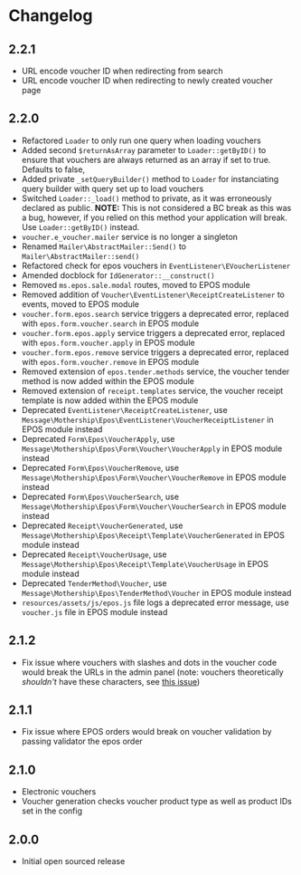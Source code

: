 # Changelog

## 2.2.1

- URL encode voucher ID when redirecting from search
- URL encode voucher ID when redirecting to newly created voucher page

## 2.2.0

- Refactored `Loader` to only run one query when loading vouchers
- Added second `$returnAsArray` parameter to `Loader::getByID()` to ensure that vouchers are always returned as an array if set to true. Defaults to false,
- Added private `_setQueryBuilder()` method to `Loader` for instanciating query builder with query set up to load vouchers
- Switched `Loader::_load()` method to private, as it was erroneously declared as public. **NOTE:** This is not considered a BC break as this was a bug, however, if you relied on this method your application will break. Use `Loader::getByID()` instead.
- `voucher.e_voucher.mailer` service is no longer a singleton
- Renamed `Mailer\AbstractMailer::Send()` to `Mailer\AbstractMailer::send()`
- Refactored check for epos vouchers in `EventListener\EVoucherListener`
- Amended docblock for `IdGenerator::__construct()`
- Removed `ms.epos.sale.modal` routes, moved to EPOS module
- Removed addition of `Voucher\EventListener\ReceiptCreateListener` to events, moved to EPOS module
- `voucher.form.epos.search` service triggers a deprecated error, replaced with `epos.form.voucher.search` in EPOS module
- `voucher.form.epos.apply` service triggers a deprecated error, replaced with `epos.form.voucher.apply` in EPOS module
- `voucher.form.epos.remove` service triggers a deprecated error, replaced with `epos.form.voucher.remove` in EPOS module
- Removed extension of `epos.tender.methods` service, the voucher tender method is now added within the EPOS module
- Removed extension of `receipt.templates` service, the voucher receipt template is now added within the EPOS module
- Deprecated `EventListener\ReceiptCreateListener`, use `Message\Mothership\Epos\EventListener\VoucherReceiptListener` in EPOS module instead
- Deprecated `Form\Epos\VoucherApply`, use `Message\Mothership\Epos\Form\Voucher\VoucherApply` in EPOS module instead
- Deprecated `Form\Epos\VoucherRemove`, use `Message\Mothership\Epos\Form\Voucher\VoucherRemove` in EPOS module instead
- Deprecated `Form\Epos\VoucherSearch`, use `Message\Mothership\Epos\Form\Voucher\VoucherSearch` in EPOS module instead
- Deprecated `Receipt\VoucherGenerated`, use `Message\Mothership\Epos\Receipt\Template\VoucherGenerated` in EPOS module instead
- Deprecated `Receipt\VoucherUsage`, use `Message\Mothership\Epos\Receipt\Template\VoucherUsage` in EPOS module instead
- Deprecated `TenderMethod\Voucher`, use `Message\Mothership\Epos\TenderMethod\Voucher` in EPOS module instead
- `resources/assets/js/epos.js` file logs a deprecated error message, use `voucher.js` file in EPOS module instead

## 2.1.2

- Fix issue where vouchers with slashes and dots in the voucher code would break the URLs in the admin panel (note: vouchers theoretically *shouldn't* have these characters, see <a href="https://github.com/mothership-ec/cog/issues/449">this issue</a>)

## 2.1.1

- Fix issue where EPOS orders would break on voucher validation by passing validator the epos order

## 2.1.0

- Electronic vouchers
- Voucher generation checks voucher product type as well as product IDs set in the config

## 2.0.0

- Initial open sourced release
